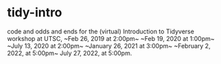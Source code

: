 # tidy-intro

code and odds and ends for the (virtual) Introduction to Tidyverse workshop at 
UTSC, ~Feb 26, 2019 at 2:00pm~ ~Feb 19, 2020 at 1:00pm~ ~July 13, 2020 at 
2:00pm~ ~January 26, 2021 at 3:00pm~ ~February 2, 2022, at 5:00pm~ July 27, 2022, at 5:00pm.
